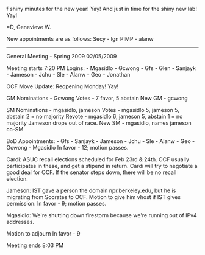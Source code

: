 
f shiny minutes for the new year! Yay! And just in time for
the shiny new lab! Yay!

=D,
Genevieve W.

New appointments are as follows:
Secy - lgn
PIMP - alanw

-------------------------------------------------

General Meeting - Spring 2009
02/05/2009

Meeting starts 7:20 PM
Logins:
	- Mgasidlo
	- Gcwong
	- Gfs
	- Glen
	- Sanjayk
	- Jameson
	- Jchu
	- Sle
	- Alanw
	- Geo
	- Jonathan
	
OCF Move Update: Reopening Monday! Yay!

GM Nominations - Gcwong
Votes - 7 favor, 5 abstain
New GM - gcwong

SM Nominations - mgasidlo, jameson
Votes - mgasidlo 5, jameson 5, abstain 2 = no majority
Revote - mgasidlo 6, jameson 5, abstain 1 = no majority
Jameson drops out of race.
New SM - mgasidlo, names jameson co-SM

BoD Appointments:
	- Gfs
	- Sanjayk
	- Jameson
	- Jchu
	- Sle
	- Alanw
	- Geo
	- Gcwong
	- Mgasidlo
In favor - 12; motion passes.

Cardi: ASUC recall elections scheduled for Feb 23rd & 24th. OCF usually
participates in these, and get a stipend in return. Cardi will try to
negotiate a good deal for OCF. If the senator steps down, there will be
no recall election.

Jameson: IST gave a person the domain npr.berkeley.edu, but he is
migrating from Socrates to OCF.
Motion to give him vhost if IST gives permission:
In favor - 9; motion passes.

Mgasidlo: We're shutting down firestorm because we're running out of
IPv4 addresses.

Motion to adjourn
In favor - 9

Meeting ends 8:03 PM


